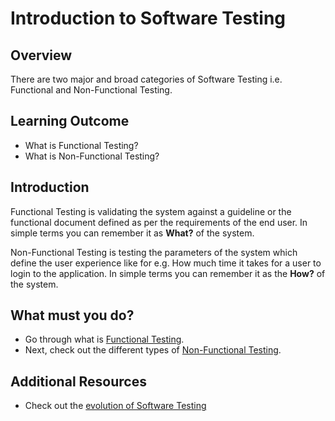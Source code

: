 # Introduction to Software Testing

## Overview

There are two major and broad categories of Software Testing i.e. Functional and Non-Functional Testing.
   

## Learning Outcome

- What is Functional Testing?
- What is Non-Functional Testing?

## Introduction
Functional Testing is validating the system against a guideline or the functional document defined as per the requirements of the end user. In simple terms you can remember it as **What?** of the system.

Non-Functional Testing is testing the parameters of the system which define the user experience like for e.g. How much time it takes for a user to login to the application. In simple terms you can remember it as the **How?** of the system.

## What must you do?
- Go through what is [Functional Testing](http://softwaretestingfundamentals.com/functional-testing/).
- Next, check out the different types of [Non-Functional Testing](https://www.guru99.com/non-functional-testing.html).

## Additional Resources
- Check out the [evolution of Software Testing](http://www.testingreferences.com/testinghistory.php)

